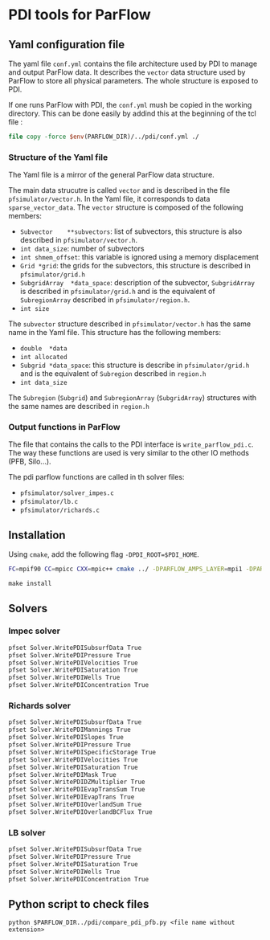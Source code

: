 # PDI tools for ParFlow

## Yaml configuration file

The yaml file `conf.yml` contains the file architecture used by PDI to manage and output ParFlow data.
It describes the `vector` data structure used by ParFlow to store all physical parameters.
The whole structure is exposed to PDI.

If one runs ParFlow with PDI, the `conf.yml` mush be copied in the working directory.
This can be done easily by addind this at the beginning of the tcl file :

```tcl
file copy -force $env(PARFLOW_DIR)/../pdi/conf.yml ./
```

### Structure of the Yaml file

The Yaml file is a mirror of the general ParFlow data structure.

The main data strucutre is called `vector` and is described in the file `pfsimulator/vector.h`.
In the Yaml file, it corresponds to data `sparse_vector_data`.
The `vector` structure is composed of the following members:
- `Subvector    **subvectors`: list of subvectors, this structure is also described in `pfsimulator/vector.h`.
- `int data_size`: number of subvectors
- `int shmem_offset`: this variable is ignored using a memory displacement
- `Grid *grid`: the grids for the subvectors, this structure is described in `pfsimulator/grid.h`
- `SubgridArray  *data_space`: description of the subvector, `SubgridArray` is described in `pfsimulator/grid.h` and is the equivalent of `SubregionArray` described in `pfsimulator/region.h`.
- `int size`

The `subvector` structure described in `pfsimulator/vector.h` has the same name in the Yaml file.
This structure has the following members:
- `double  *data`
- `int allocated`
- `Subgrid *data_space`: this structure is describe in `pfsimulator/grid.h` and is the equivalent of `Subregion` described in `region.h`
- `int data_size`

The `Subregion` (`Subgrid`) and `SubregionArray` (`SubgridArray`) structures with the same names are described in `region.h`


### Output functions in ParFlow

The file that contains the calls to the PDI interface is `write_parflow_pdi.c`.
The way these functions are used is very similar to the other IO methods (PFB, Silo...).

The pdi parflow functions are called in th solver files:
- `pfsimulator/solver_impes.c`
- `pfsimulator/lb.c`
- `pfsimulator/richards.c`

## Installation

Using `cmake`, add the following flag `-DPDI_ROOT=$PDI_HOME`.

```bash
FC=mpif90 CC=mpicc CXX=mpic++ cmake ../ -DPARFLOW_AMPS_LAYER=mpi1 -DPARFLOW_HAVE_CLM=ON -DCMAKE_INSTALL_PREFIX=$PARFLOW_DIR/ -DHDF5_ROOT=$HDF5_HOME -DSILO_ROOT=$SILO_HOME -DPARFLOW_ENABLE_NETCDF=ON -DNETCDF_DIR=$NETCDF_HOME -DHYPRE_ROOT=$HYPRE_HOME -DPDI_ROOT=$PDI_HOME
```

```
make install
```

## Solvers

### Impec solver

```tcl
pfset Solver.WritePDISubsurfData True
pfset Solver.WritePDIPressure True
pfset Solver.WritePDIVelocities True
pfset Solver.WritePDISaturation True
pfset Solver.WritePDIWells True
pfset Solver.WritePDIConcentration True
```

### Richards solver

```tcl
pfset Solver.WritePDISubsurfData True
pfset Solver.WritePDIMannings True
pfset Solver.WritePDISlopes True
pfset Solver.WritePDIPressure True
pfset Solver.WritePDISpecificStorage True
pfset Solver.WritePDIVelocities True
pfset Solver.WritePDISaturation True
pfset Solver.WritePDIMask True
pfset Solver.WritePDIDZMultiplier True
pfset Solver.WritePDIEvapTransSum True
pfset Solver.WritePDIEvapTrans True
pfset Solver.WritePDIOverlandSum True
pfset Solver.WritePDIOverlandBCFlux True
```

### LB solver

```tcl
pfset Solver.WritePDISubsurfData True
pfset Solver.WritePDIPressure True
pfset Solver.WritePDISaturation True
pfset Solver.WritePDIWells True
pfset Solver.WritePDIConcentration True
```

## Python script to check files

```
python $PARFLOW_DIR../pdi/compare_pdi_pfb.py <file name without extension>
```
